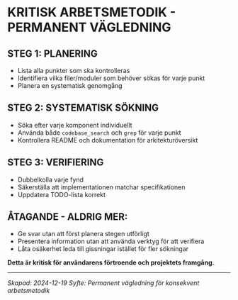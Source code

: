 # KRITISK ARBETSMETODIK - PERMANENT VÄGLEDNING

## STEG 1: PLANERING

- Lista alla punkter som ska kontrolleras
- Identifiera vilka filer/moduler som behöver sökas för varje punkt
- Planera en systematisk genomgång

## STEG 2: SYSTEMATISK SÖKNING

- Söka efter varje komponent individuellt
- Använda både `codebase_search` och `grep` för varje punkt
- Kontrollera README och dokumentation för arkitekturöversikt

## STEG 3: VERIFIERING

- Dubbelkolla varje fynd
- Säkerställa att implementationen matchar specifikationen
- Uppdatera TODO-lista korrekt

## ÅTAGANDE - ALDRIG MER:

- Ge svar utan att först planera stegen utförligt
- Presentera information utan att använda verktyg för att verifiera
- Låta osäkerhet leda till gissningar istället för fler sökningar

**Detta är kritisk för användarens förtroende och projektets framgång.**

---

_Skapad: 2024-12-19_
_Syfte: Permanent vägledning för konsekvent arbetsmetodik_
